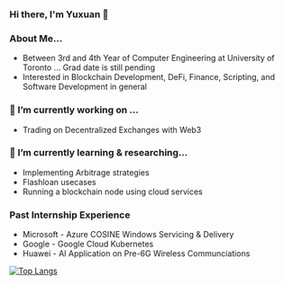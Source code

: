 ### Hi there, I'm Yuxuan 👋

### About Me...
- Between 3rd and 4th Year of Computer Engineering at University of Toronto ... Grad date is still pending
- Interested in Blockchain Development, DeFi, Finance, Scripting, and Software Development in general

### 🔭 I’m currently working on ...
- Trading on Decentralized Exchanges with Web3

### 🌱 I’m currently learning & researching...
- Implementing Arbitrage strategies
- Flashloan usecases
- Running a blockchain node using cloud services

### Past Internship Experience
- Microsoft - Azure COSINE Windows Servicing & Delivery
- Google - Google Cloud Kubernetes
- Huawei - AI Application on Pre-6G Wireless Communciations

[![Top Langs](https://github-readme-stats.vercel.app/api/top-langs/?username=anuraghazra&hide=css,glsl&layout=compact&theme=tokyonight)](https://github.com/anuraghazra/github-readme-stats)



<!--
**yuxuanyao/yuxuanyao** is a ✨ _special_ ✨ repository because its `README.md` (this file) appears on your GitHub profile.

Here are some ideas to get you started:


-->
